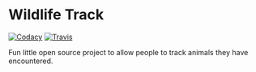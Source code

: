 # Wildlife Track
[![Codacy](https://img.shields.io/codacy/d15e8e2c0c37458ba99a18ea95985ba5.svg?style=flat-square)]()
[![Travis](https://img.shields.io/travis/code-dad/wildlife-track.svg?branch=master&style=flat-square)](https://travis-ci.org/code-dad/wildlife-track)

Fun little open source project to allow people to track animals they have encountered.
